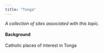 ```yaml
---
title: "Tonga"
---
```



*A collection of sites associated with this topic.*

#### Background

Catholic places of interest in Tonga


